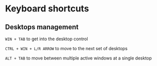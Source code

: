 # Keyboard shortcuts

## Desktops management
`WIN + TAB` to get into the desktop control

`CTRL + WIN + L/R ARROW` to move to the next set of desktops

`ALT + TAB` to move between multiple active windows at a single desktop 